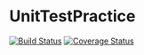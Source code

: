 # UnitTestPractice

[![Build Status](https://travis-ci.com/avargas34/UnitTestPractice.svg?branch=master)](https://travis-ci.com/avargas34/UnitTestPractice)
[![Coverage Status](https://coveralls.io/repos/github/avargas34/UnitTestPractice/badge.svg?branch=master)](https://coveralls.io/github/avargas34/UnitTestPractice?branch=master&service=github)